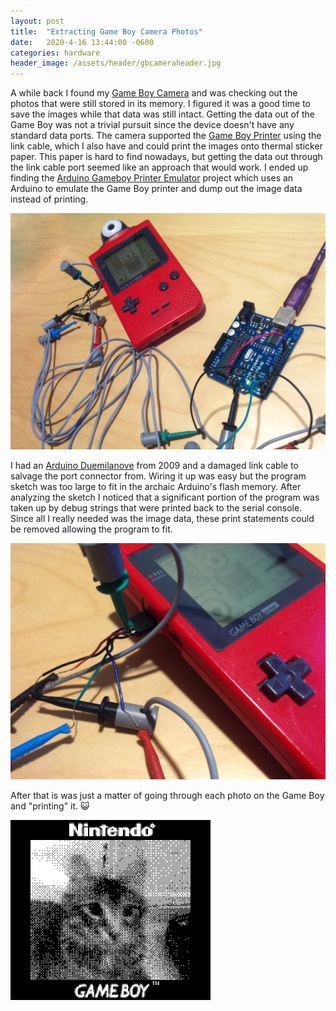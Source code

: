 ```yaml
---
layout: post
title:  "Extracting Game Boy Camera Photos"
date:   2020-4-16 13:44:00 -0600
categories: hardware
header_image: /assets/header/gbcameraheader.jpg
---
```

A while back I found my [Game Boy Camera](https://en.wikipedia.org/wiki/Game_Boy_Camera) and was checking out the photos that were still stored in its memory. I figured it was a good time to save the images while that data was still intact. Getting the data out of the Game Boy was not a trivial pursuit since the device doesn't have any standard data ports. The camera supported the [Game Boy Printer](https://en.wikipedia.org/wiki/Game_Boy_Printer) using the link cable, which I also have and could print the images onto thermal sticker paper. This paper is hard to find nowadays, but getting the data out through the link cable port seemed like an approach that would work. I ended up finding the [Arduino Gameboy Printer Emulator](https://github.com/mofosyne/arduino-gameboy-printer-emulator) project which uses an Arduino to emulate the Game Boy printer and dump out the image data instead of printing.

![Photo of Game Boy connected to an Arduino](/assets/posts/gbcamera1.jpg)

I had an [Arduino Duemilanove](https://docs.arduino.cc/retired/boards/arduino-duemilanove/) from 2009 and a damaged link cable to salvage the port connector from. Wiring it up was easy but the program sketch was too large to fit in the archaic Arduino's flash memory. After analyzing the sketch I noticed that a significant portion of the program was taken up by debug strings that were printed back to the serial console. Since all I really needed was the image data, these print statements could be removed allowing the program to fit.

![Photo showing wires connected to link port](/assets/posts/gbcamera2.jpg)

After that is was just a matter of going through each photo on the Game Boy and "printing" it. 😺

![Photo of cat taken with Game Boy Camera](/assets/posts/gbcamera0.png)
